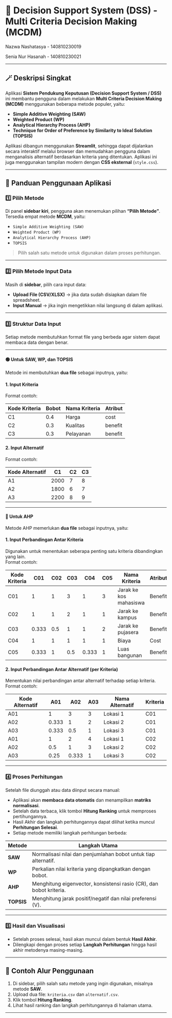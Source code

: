 # 🧠 Decision Support System (DSS) - Multi Criteria Decision Making (MCDM)
Nazwa Nashatasya   -   140810230019

Senia Nur Hasanah   -   140810230021

---
## 🪄 Deskripsi Singkat
Aplikasi **Sistem Pendukung Keputusan (Decision Support System / DSS)** ini membantu pengguna dalam melakukan **Multi Criteria Decision Making (MCDM)** menggunakan beberapa metode populer, yaitu:

- **Simple Additive Weighting (SAW)**
- **Weighted Product (WP)**
- **Analytical Hierarchy Process (AHP)**
- **Technique for Order of Preference by Similarity to Ideal Solution (TOPSIS)**

Aplikasi dibangun menggunakan **Streamlit**, sehingga dapat dijalankan secara interaktif melalui browser dan memudahkan pengguna dalam menganalisis alternatif berdasarkan kriteria yang ditentukan. Aplikasi ini juga menggunakan tampilan modern dengan **CSS eksternal** (`style.css`).

---

## 🧭 Panduan Penggunaan Aplikasi

### 1️⃣ Pilih Metode
Di panel **sidebar kiri**, pengguna akan menemukan pilihan **“Pilih Metode”**.  
Tersedia empat metode **MCDM**, yaitu:

- `Simple Additive Weighting (SAW)`
- `Weighted Product (WP)`
- `Analytical Hierarchy Process (AHP)`
- `TOPSIS`

> Pilih salah satu metode untuk digunakan dalam proses perhitungan.

---

### 2️⃣ Pilih Metode Input Data
Masih di **sidebar**, pilih cara input data:

- **Upload File (CSV/XLSX)** → jika data sudah disiapkan dalam file spreadsheet.  
- **Input Manual** → jika ingin mengetikkan nilai langsung di dalam aplikasi.

---

### 3️⃣ Struktur Data Input
Setiap metode membutuhkan format file yang berbeda agar sistem dapat membaca data dengan benar.

---

#### 🟢 Untuk SAW, WP, dan TOPSIS
Metode ini membutuhkan **dua file** sebagai inputnya, yaitu:

#### 1. Input Kriteria
Format contoh:

| Kode Kriteria | Bobot | Nama Kriteria | Atribut |
| -------------- | ------ | -------------- | -------- |
| C1             | 0.4    | Harga          | cost     |
| C2             | 0.3    | Kualitas       | benefit  |
| C3             | 0.3    | Pelayanan      | benefit  |

#### 2. Input Alternatif
Format contoh:

| Kode Alternatif | C1   | C2 | C3 |
| ---------------- | ---- | -- | -- |
| A1               | 2000 | 7  | 8  |
| A2               | 1800 | 6  | 7  |
| A3               | 2200 | 8  | 9  |

---

#### 🔵 Untuk AHP
Metode AHP memerlukan **dua file** sebagai inputnya, yaitu:

#### 1. Input Perbandingan Antar Kriteria
Digunakan untuk menentukan seberapa penting satu kriteria dibandingkan yang lain.  
Format contoh:
   
| Kode Kriteria | C01   | C02 | C03 | C04   | C05 | Nama Kriteria          | Atribut |
| ------------- | ----- | --- | --- | ----- | --- | ---------------------- | ------- |
| C01           | 1     | 1   | 3   | 1     | 3   | Jarak ke kos mahasiswa | Benefit |
| C02           | 1     | 1   | 2   | 1     | 1   | Jarak ke kampus        | Benefit |
| C03           | 0.333 | 0.5 | 1   | 1     | 2   | Jarak ke pujasera      | Benefit |
| C04           | 1     | 1   | 1   | 1     | 1   | Biaya                  | Cost    |
| C05           | 0.333 | 1   | 0.5 | 0.333 | 1   | Luas bangunan          | Benefit |



#### 2. Input Perbandingan Antar Alternatif (per Kriteria)
Menentukan nilai perbandingan antar alternatif terhadap setiap kriteria.  
Format contoh:
   
| Kode Alternatif | A01   | A02   | A03 | Nama Alternatif | Kriteria |
| --------------- | ----- | ----- | --- | --------------- | -------- |
| A01             | 1     | 3     | 3   | Lokasi 1        | C01      |
| A02             | 0.333 | 1     | 2   | Lokasi 2        | C01      |
| A03             | 0.333 | 0.5   | 1   | Lokasi 3        | C01      |
| A01             | 1     | 2     | 4   | Lokasi 1        | C02      |
| A02             | 0.5   | 1     | 3   | Lokasi 2        | C02      |
| A03             | 0.25  | 0.333 | 1   | Lokasi 3        | C02      |

---

### 4️⃣ Proses Perhitungan
Setelah file diunggah atau data diinput secara manual:

- Aplikasi akan **membaca data otomatis** dan menampilkan **matriks normalisasi**.
- Setelah data terbaca, klik tombol **Hitung Ranking** untuk memproses pertihungannya.
- Hasil Akhir dan langkah perhitungannya dapat dilihat ketika muncul **Perhitungan Selesai**.
- Setiap metode memiliki langkah perhitungan berbeda:

| Metode | Langkah Utama |
| ------- | -------------- |
| **SAW** | Normalisasi nilai dan penjumlahan bobot untuk tiap alternatif. |
| **WP** | Perkalian nilai kriteria yang dipangkatkan dengan bobot. |
| **AHP** | Menghitung eigenvector, konsistensi rasio (CR), dan bobot kriteria. |
| **TOPSIS** | Menghitung jarak positif/negatif dan nilai preferensi (V). |

---

### 5️⃣ Hasil dan Visualisasi
- Setelah proses selesai, hasil akan muncul dalam bentuk **Hasil Akhir**.
- Dilengkapi dengan proses setiap **Langkah Perhitungan** hingga hasil akhir metodenya masing-masing.
---

## 🧩 Contoh Alur Penggunaan
1. Di sidebar, pilih salah satu metode yang ingin digunakan, misalnya metode **SAW**.
3. Upload dua file: `kriteria.csv` dan `alternatif.csv`.
4. Klik tombol **Hitung Ranking**.
5. Lihat hasil ranking dan langkah perhitungannya di halaman utama.

---
